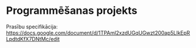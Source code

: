 # Programmēšanas projekts
Prasību specifikācija: https://docs.google.com/document/d/1TPAml2xzdUGqUGwzt200ap5LlkEpRLpdtdKfX7DNtMc/edit
